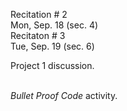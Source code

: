 
<div class="recitation">

<!--
<div class="lecture1">
<div class="lecture2">
<div class="recitation">
<div class="important">
-->
<div class="column_date">

Recitation # 2 <br> 
Mon, Sep. 18 (sec. 4) <br>
Recitaton # 3 <br>
Tue, Sep. 19 (sec. 6)


</div>

<div class="column_recitation">
<p markdown="block">

Project 1 discussion. <br><br>


_Bullet Proof Code_ activity. 
<!-- 
[_Bullet Proof Code_ activity](https://goo.gl/e4Kxpq) 
-->

</p>
</div>

</div>
